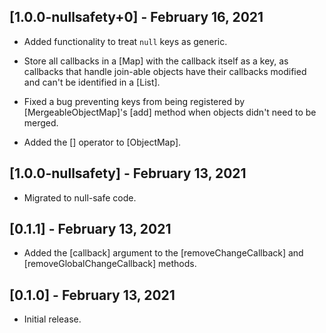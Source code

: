 ## [1.0.0-nullsafety+0] - February 16, 2021

* Added functionality to treat `null` keys as generic.

* Store all callbacks in a [Map] with the callback itself as a key, as callbacks that handle join-able objects have their callbacks modified and can't be identified in a [List].

* Fixed a bug preventing keys from being registered by [MergeableObjectMap]'s
[add] method when objects didn't need to be merged.

* Added the [] operator to [ObjectMap].

## [1.0.0-nullsafety] - February 13, 2021

* Migrated to null-safe code.

## [0.1.1] - February 13, 2021

* Added the [callback] argument to the [removeChangeCallback] and
[removeGlobalChangeCallback] methods.

## [0.1.0] - February 13, 2021

* Initial release.
